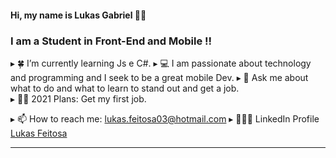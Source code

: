 #### Hi, my name is Lukas Gabriel 👋🏻

### I am a Student in Front-End and Mobile !!

▸ 🍀 I’m currently learning Js e C#.
▸ 💻 I am passionate about technology and programming and I seek to be a great mobile Dev.
▸ 💬 Ask me about what to do and what to learn to stand out and get a job.   
▸ 🤝🏻 2021 Plans: Get my first job.


▸ 📫 How to reach me: lukas.feitosa03@hotmail.com
▸ 👨🏻‍💻 LinkedIn Profile <a href="https://www.linkedin.com/in/lukas-feitosa-90768a1a9/" title="Perfil LinkedIn">Lukas Feitosa</a>

---

